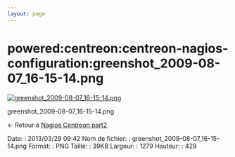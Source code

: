 ```yaml
---
layout: page
---
```


powered:centreon:centreon-nagios-configuration:greenshot\_2009-08-07\_16-15-14.png
==================================================================================

[![greenshot\_2009-08-07\_16-15-14.png](../../..//assets/media/powered/centreon/centreon-nagios-configuration/greenshot_2009-08-07_16-15-14.png@cache=&w=899&h=301 "greenshot_2009-08-07_16-15-14.png")](../../..//assets/media/powered/centreon/centreon-nagios-configuration/greenshot_2009-08-07_16-15-14.png@cache= "Afficher le fichier original")

greenshot\_2009-08-07\_16-15-14.png

← Retour à [Nagios Centreon
part2](../../../../centreon/nagios-centreon-part2.html "centreon:nagios-centreon-part2")

Date:
:   2013/03/29 09:42
Nom de fichier:
:   greenshot\_2009-08-07\_16-15-14.png
Format:
:   PNG
Taille:
:   39KB
Largeur:
:   1279
Hauteur:
:   429

